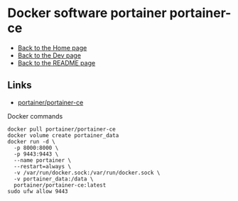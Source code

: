 # Docker software portainer portainer-ce

- [Back to the Home page](../../README.md)
- [Back to the Dev page](../README.md)
- [Back to the README page](README.md)

## Links
- [portainer/portainer-ce](https://hub.docker.com/r/portainer/portainer-ce)

Docker commands
```
docker pull portainer/portainer-ce
docker volume create portainer_data
docker run -d \
  -p 8000:8000 \
  -p 9443:9443 \
  --name portainer \
  --restart=always \
  -v /var/run/docker.sock:/var/run/docker.sock \
  -v portainer_data:/data \
  portainer/portainer-ce:latest
sudo ufw allow 9443
```
